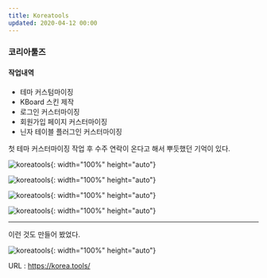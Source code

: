 ```yaml
---
title: Koreatools
updated: 2020-04-12 00:00
---
```


### 코리아툴즈
   
#### 작업내역
- 테마 커스텀마이징
- KBoard 스킨 제작
- 로그인 커스터마이징
- 회원가입 페이지 커스터마이징
- 닌자 테이블 플러그인 커스터마이징
   
첫 테마 커스터마이징
작업 후 수주 연락이 온다고 해서
뿌듯했던 기억이 있다.
   
![koreatools](https://github.com/project0210/project0210.github.io/blob/master/_posts/koreatools/001.png?raw=true){: width="100%" height="auto"}
   
![koreatools](https://github.com/project0210/project0210.github.io/blob/master/_posts/koreatools/002.png?raw=true){: width="100%" height="auto"}
   
![koreatools](https://github.com/project0210/project0210.github.io/blob/master/_posts/koreatools/002-1.png?raw=true){: width="100%" height="auto"}
   
![koreatools](https://github.com/project0210/project0210.github.io/blob/master/_posts/koreatools/003.png?raw=true){: width="100%" height="auto"}
   
---
   
이런 것도 만들어 봤었다.
   
![koreatools](https://github.com/project0210/project0210.github.io/blob/master/_posts/koreatools/003.png?raw=true){: width="100%" height="auto"}
   
URL : https://korea.tools/